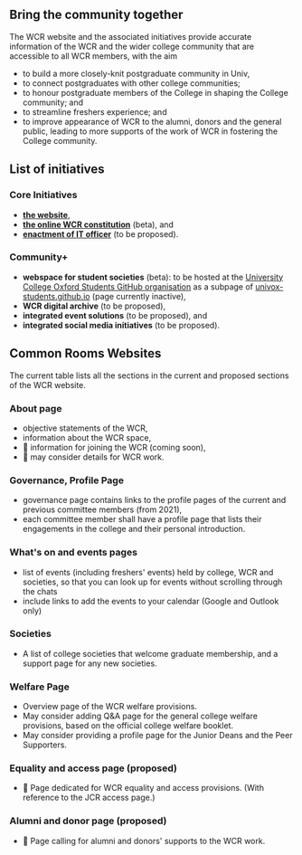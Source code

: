 ## Bring the community together
The WCR website and the associated initiatives provide accurate information of the WCR and the wider college community that are accessible to all WCR members, with the aim 

- to build a more closely-knit postgraduate community in Univ,
- to connect postgraduates with other college communities;
- to honour postgraduate members of the College in shaping the College community; and
- to streamline freshers experience; and
- to improve appearance of WCR to the alumni, donors and the general public, leading to more supports of the work of WCR in fostering the College community.


## List of initiatives

### Core Initiatives
- **[the website](https://wcr.univ.ox.ac.uk)**,
- **[the online WCR constitution](https://univox-students.github.io/constitution)** (beta), and
- **[enactment of IT officer](it_officer.md)** (to be proposed).

### Community+
- **webspace for student societies** (beta): to be hosted at the [University College Oxford Students GitHub organisation](https://github.com/univox-students) as a subpage of [univox-students.github.io](https://univox-students.github.io) (page currently inactive),
- **WCR digital archive** (to be proposed),
- **integrated event solutions** (to be proposed), and
- **integrated social media initiatives** (to be proposed).


## Common Rooms Websites
The current table lists all the sections in the current and proposed sections of the WCR website.

### About page
- objective statements of the WCR,
- information about the WCR space,
- 🤔 information for joining the WCR (coming soon),
- 🤔 may consider details for WCR work.

### Governance, Profile Page
- governance page contains links to the profile pages of the current and previous committee members (from 2021),
- each committee member shall have a profile page that lists their engagements in the college and their personal introduction.

### What's on and events pages
- list of events (including freshers' events) held by college, WCR and societies, so that you can look up for events without scrolling through the chats
- include links to add the events to your calendar (Google and Outlook only)

### Societies
- A list of college societies that welcome graduate membership, and a support page for any new societies.

### Welfare Page
- Overview page of the WCR welfare provisions.
- May consider adding Q&A page for the general college welfare provisions, based on the official college welfare booklet.
- May consider providing a profile page for the Junior Deans and the Peer Supporters.

### Equality and access page (proposed)
- 🤔 Page dedicated for WCR equality and access provisions. (With reference to the JCR access page.)

### Alumni and donor page (proposed)
- 🤔 Page calling for alumni and donors' supports to the WCR work.